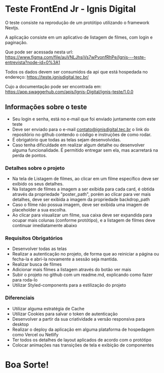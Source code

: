 
# Teste FrontEnd Jr - Ignis Digital

O teste consiste na reprodução de um protótipo utilizando
o framework Nextjs.

A aplicação consiste em um aplicativo de listagem de filmes, 
com login e paginação.

Que pode ser acessada nesta url:
https://www.figma.com/file/auVNLJhsiVs7wPvonfRhPe/Ignis---teste-entrevista?node-id=0%3A1

Todos os dados devem ser consumidos da api que está hospedada no endereço: https://teste.ignisdigital.tec.br/

Cujo a documentação pode ser encontrada em: 
https://app.swaggerhub.com/apis/Ignis-Digital/ignis-teste/1.0.0

##  Informações sobre o teste

- Seu login e senha, está no e-mail que foi enviado juntamente com este teste
- Deve ser enviado para o e-mail contato@ignisdigital.tec.br o link do repositório no github contendo o código e instruções de como rodar.
- É obrigatório que todas as telas sejam desenvolvidas.
- Caso tenha dificuldade em realizar algum detalhe ou desenvolver alguma funcionalidade. É permitido entregar sem ela, mas acarretará na perda de pontos.

### Detalhes sobre o projeto
- Na tela de Listagem de filmes, ao clicar em um filme específico deve ser exibido os seus detalhes.
- Na listagem de filmes a imagem a ser exibida para cada card, é obtida através da propriedade "poster_path", porém ao clicar para ver mais detalhes, deve ser exibida a imagem da propriedade backdrop_path
- Caso o filme não possua imagem, deve ser exibida uma imagem de placeholder a sua escolha.
- Ao clicar para visualizar um filme, sua caixa deve ser expandida para ocupar mais colunas (conforme protótipo), e a listagem de filmes deve continuar imediatamente abaixo


### Requisitos Obrigatórios
- Desenvolver todas as telas
- Realizar a autenticação no projeto, de forma que ao reiniciar a página ou fecha-la e abri-la novamente a sessão seja mantida.
- Realizar busca de filmes
- Adicionar mais filmes a listagem através do botão ver mais
- Subir o projeto no github com um readme.md, explicando como fazer para roda-lo
- Utilizar Styled-components para a estilização do projeto

### Diferenciais
- Utilizar alguma estratégia de Cache
- Utilizar Cookies para salvar o token de autenticação
- Desenvolver a partir da sua criatividade a versão responsiva para desktop
- Realizar o deploy da aplicação em alguma plataforma de hospedagem como Vercel ou Netlify
- Ter todos os detalhes de layout aplicados de acordo com o protótipo
- Colocar animações nas transições de tela e exibição de componentes


# Boa Sorte!